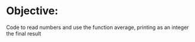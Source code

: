 # Objective:
Code to read numbers and use the function average, printing as an integer the final result